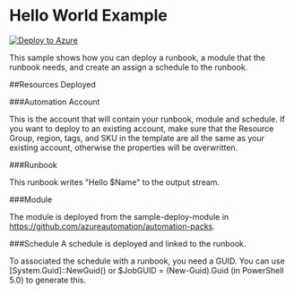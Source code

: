 # Hello World Example
[![Deploy to Azure](http://azuredeploy.net/deploybutton.png)](https://portal.azure.com/#create/Microsoft.Template/uri/https%3A%2F%2Fraw.githubusercontent.com%2Fazureautomation%2Fautomation-packs%2FBethWorkingBranch%2FRecommendedPackStructureOption1%2Fazuredeploy.json) 

This sample shows how you can deploy a runbook, a module that the runbook needs, and create an assign a schedule to the runbook. 


##Resources Deployed

###Automation Account

This is the account that will contain your runbook, module and schedule. If you want to deploy to an existing account, make sure that the Resource Group, region, tags, and SKU in the template are all the same as your existing account, otherwise the properties will be overwritten. 

###Runbook

This runbook writes "Hello $Name" to the output stream.  

###Module 

The module is deployed from the sample-deploy-module in https://github.com/azureautomation/automation-packs.  

###Schedule
A schedule is deployed and linked to the runbook.   

To associated the schedule with a runbook, you need a GUID.  You can use [System.Guid]::NewGuid() or $JobGUID = (New-Guid).Guid (in PowerShell 5.0) to generate this.   